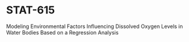 # STAT-615
Modeling Environmental Factors Influencing Dissolved Oxygen Levels in Water Bodies Based on a Regression Analysis
